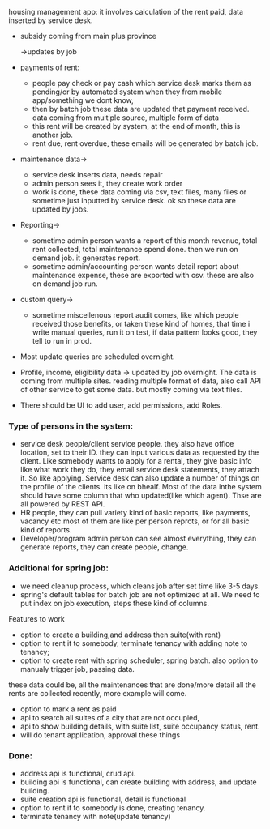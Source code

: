 housing management app:
it involves calculation of the rent paid,
data inserted by service desk.
* subsidy coming from main plus province

    ->updates by job
* payments of rent:
    - people pay check or pay cash which service desk marks them as pending/or by automated 
system when they from mobile app/something we dont know, 
    - then by batch job these data are updated that payment received. data coming from multiple source, multiple form of data
    - this rent will be created by system, at the end of month, this is another job.
    - rent due, rent overdue, these emails will be generated by batch job.
* maintenance data->
    - service desk inserts data, needs repair
    - admin person sees it, they create work order 
    - work is done, these data coming via csv, text files, many files or sometime
    just inputted by service desk. ok so these data are updated by jobs.
* Reporting->
    - sometime admin person wants a report of this month revenue, total rent collected, total maintenance spend done.
    then we run on demand job. it generates report.
    - sometime admin/accounting person wants detail report about maintenance expense, these are exported with csv.
    these are also on demand job run.
* custom query->
    - sometime miscellenous report audit comes, like which people received those benefits,
    or taken these kind of homes, that time i write manual queries, run it on test,
    if data pattern looks good, they tell to run in prod.
* Most update queries are scheduled overnight.
* Profile, income, eligibility data -> updated by job overnight. The data is coming from multiple sites.
reading multiple format of data, also call API of other service to get some data. but mostly
coming via text files.
* There should be UI to add user, add permissions, add Roles.

### Type of persons in the system:
- service desk people/client service people. they also have office location,
set to their ID. they can input various data as requested by the client.
Like somebody wants to apply for a rental, they give basic info like what work
they do, they email service desk statements, they attach it. So like applying.
Service desk can also update a number of things on the profile of the clients. its like 
on bhealf. Most of the data inthe system should have some column that who updated(like 
which agent). Thse are all powered by REST API. 
- HR people, they can pull variety kind of basic reports, like payments, vacancy etc.most of them
are like per person reprots, or for all basic kind of reports.
- Developer/program admin person can see almost everything, they can generate reports, they can
create people, change.

### Additional for spring job:
- we need cleanup process, which cleans job after set time like 3-5 days.
- spring's default tables for batch job are not optimized at all. We need to put index on job execution,
steps these kind of columns.


Features to work
- option to create a building,and address then suite(with rent)
- option to rent it to somebody, terminate tenancy with adding note to tenancy;
- option to create rent with spring scheduler, spring batch. also option to
manualy trigger job, passing data. 

these data could be, all the maintenances that are done/more detail
all the rents are collected recently,
more example will come. 
- option to mark a rent as paid
- api to search all suites of a city that are not occupied,
- api to show building details, with suite list, suite occupancy status, rent.
- will do tenant application, approval these things

### Done:
- address api is functional, crud api.
- building api is functional, can create building with address, and update building.
- suite creation api is functional, detail is functional
- option to rent it to somebody is done, creating tenancy.
- terminate tenancy with note(update tenancy)